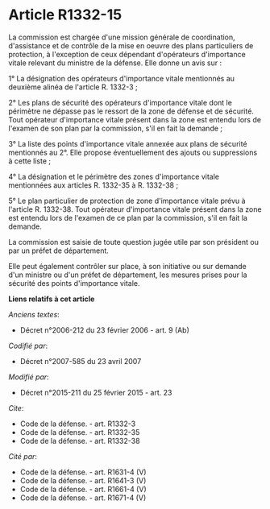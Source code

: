 # Article R1332-15

La commission est chargée d'une mission générale de coordination, d'assistance et de contrôle de la mise en oeuvre des plans
particuliers de protection, à l'exception de ceux dépendant d'opérateurs d'importance vitale relevant du ministre de la
défense. Elle donne un avis sur : 

1° La désignation des opérateurs d'importance vitale mentionnés au deuxième alinéa de l'article R. 1332-3 ; 

2° Les plans de sécurité des opérateurs d'importance vitale dont le périmètre ne dépasse pas le ressort de la  zone de
défense et de sécurité. Tout opérateur d'importance vitale présent dans la zone est entendu lors de l'examen de son plan par
la commission, s'il en fait la demande ; 

3° La liste des points d'importance vitale annexée aux plans de sécurité mentionnés au 2°. Elle propose éventuellement des
ajouts ou suppressions à cette liste ; 

4° La désignation et le périmètre des zones d'importance vitale mentionnées aux articles R. 1332-35 à R. 1332-38 ; 

5° Le plan particulier de protection de zone d'importance vitale prévu à l'article R. 1332-38. Tout opérateur d'importance
vitale présent dans la zone est entendu lors de l'examen de ce plan par la commission, s'il en fait la demande. 

La commission est saisie de toute question jugée utile par son président ou par un préfet de département. 

Elle peut également contrôler sur place, à son initiative ou sur demande d'un ministre ou d'un préfet de département, les
mesures prises pour la sécurité des points d'importance vitale.

**Liens relatifs à cet article**

_Anciens textes_:

  - Décret n°2006-212 du 23 février 2006 - art. 9 (Ab)

_Codifié par_:

  - Décret n°2007-585 du 23 avril 2007

_Modifié par_:

  - Décret n°2015-211 du 25 février 2015 - art. 23

_Cite_:

  - Code de la défense. - art. R1332-3
  - Code de la défense. - art. R1332-35
  - Code de la défense. - art. R1332-38

_Cité par_:

  - Code de la défense. - art. R1631-4 (V)
  - Code de la défense. - art. R1641-3 (V)
  - Code de la défense. - art. R1661-4 (V)
  - Code de la défense. - art. R1671-4 (V)

